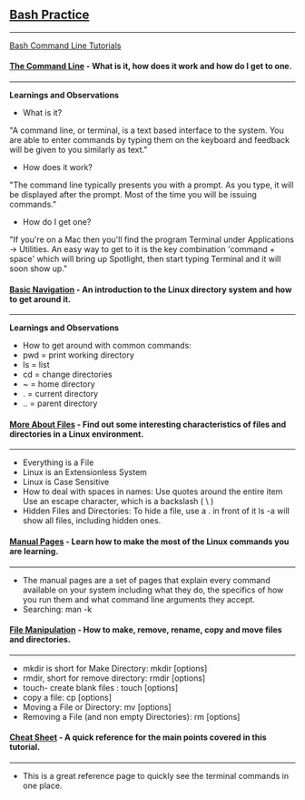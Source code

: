 ## [Bash Practice](https://codefellows.github.io/common_curriculum/prework/terminal)
___

[Bash Command Line Tutorials](https://ryanstutorials.net/linuxtutorial/)

#### [The Command Line](https://ryanstutorials.net/linuxtutorial/commandline.php) - What is it, how does it work and how do I get to one.
___
**Learnings and Observations**

* What is it?

"A command line, or terminal, is a text based interface to the system. You are able to enter commands by typing them on the keyboard and feedback will be given to you similarly as text."

* How does it work?

"The command line typically presents you with a prompt. As you type, it will be displayed after the prompt. Most of the time you will be issuing commands."

* How do I get one?

"If you're on a Mac then you'll find the program Terminal under Applications -> Utilities. An easy way to get to it is the key combination 'command + space' which will bring up Spotlight, then start typing Terminal and it will soon show up."





#### [Basic Navigation](https://ryanstutorials.net/linuxtutorial/navigation.php) - An introduction to the Linux directory system and how to get around it.
___
**Learnings and Observations**

* How to get around with common commands:
* pwd = print working directory
* ls = list
* cd = change directories
* ~ = home directory
* . = current directory
* .. = parent directory




#### [More About Files](https://ryanstutorials.net/linuxtutorial/aboutfiles.php) - Find out some interesting characteristics of files and directories in a Linux environment.
___

* Everything is a File
* Linux is an Extensionless System
* Linux is Case Sensitive
* How to deal with spaces in names:
    Use quotes around the entire item
    Use an escape character, which is a backslash ( \ )
* Hidden Files and Directories:
    To hide a file, use a . in front of it
    ls -a will show all files, including hidden ones.



#### [Manual Pages](https://ryanstutorials.net/linuxtutorial/manual.php) - Learn how to make the most of the Linux commands you are learning.
___

* The manual pages are a set of pages that explain every command available on your system including what they do, the specifics of how you run them and what command line arguments they accept. 
* Searching: man -k <search term>


#### [File Manipulation](https://ryanstutorials.net/linuxtutorial/filemanipulation.php) - How to make, remove, rename, copy and move files and directories.
___
* mkdir is short for Make Directory:  mkdir [options] <Directory>
* rmdir, short for remove directory:  rmdir [options] <Directory>
* touch- create blank files : touch [options] <filename>
* copy a file: cp [options] <source> <destination>
* Moving a File or Directory: mv [options] <source> <destination>
* Removing a File (and non empty Directories): rm [options] <file>



#### [Cheat Sheet](https://ryanstutorials.net/linuxtutorial/cheatsheet.php) - A quick reference for the main points covered in this tutorial.
___
* This is a great reference page to quickly see the terminal commands in one place. 

